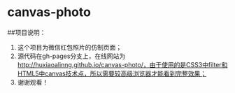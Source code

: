 # canvas-photo
##项目说明：

1. 这个项目为微信红包照片的仿制页面；
1. 源代码在gh-pages分支上，在线网站为 http://huxiaoalinng.github.io/canvas-photo/，由于使用的是CSS3中filter和HTML5中canvas技术点，所以需要较高级浏览器才能看到完整效果；
1. 谢谢观看！
